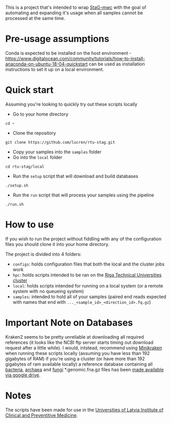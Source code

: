 This is a project that's intended to wrap [StaG-mwc](https://github.com/ctmrbio/stag-mwc) with the goal of automating and expanding it's usage when all samples cannot be processed at the same time.

# Pre-usage assumptions

Conda is expected to be installed on the host environment - https://www.digitalocean.com/community/tutorials/how-to-install-anaconda-on-ubuntu-18-04-quickstart can be used as installation instructions to set it up on a local environment.

# Quick start

Assuming you're looking to quickly try out these scripts locally
* Go to your home directory 
```
cd ~
```
* Clone the repository
```
git clone https://github.com/lucren/rtu-stag.git
```
* Copy your samples into the `samples` folder
* Go into the `local` folder
```
cd rtu-stag/local
```
* Run the `setup` script that will download and build databases 
```
./setup.sh
```
* Run the `run` script that will process your samples using the pipeline
```
./run.sh
```

# How to use

If you wish to run the project without fiddling with any of the configuration files you should clone it into your home directory.

The project is divided into 4 folders:
* `configs`: holds configuration files that both the local and the cluster jobs work
* `hpc`: holds scripts intended to be ran on the [Riga Technical Universities cluster](https://hpc.rtu.lv/)
* `local`: holds scripts intended for running on a local system (or a remote system with no queueing system)
* `samples`: intended to hold all of your samples (paired end reads expected with names that end with `..._<sample_id>_<direction_id>.fq.gz`)

# Important Note on Databases

Kraken2 seems to be pretty unreliable at downloading all required references (it looks like the NCBI ftp server starts timing out download request after a little while). I would, intstead, recommend using [Minikraken](https://ccb.jhu.edu/software/kraken2/index.shtml?t=downloads) when running these scripts locally (assuming you have less than 192 gigabytes of RAM) if you're using a cluster (or have more than 192 gigabytes of ram available locally) a reference database containing all [bacteria](https://ftp.ncbi.nlm.nih.gov/refseq/release/bacteria/), [archaea](https://ftp.ncbi.nlm.nih.gov/refseq/release/archaea/) and [fungi](https://ftp.ncbi.nlm.nih.gov/refseq/release/fungi/) *.genomic.fna.gz files has been [made available via google drive](https://drive.google.com/file/d/1PSdMtl6LDXdn7VvjjIwVTPEtISoQqXmm/view).

# Notes

The scripts have been made for use in the [Universities of Latvia Institute of Clinical and Preventitive Medicine](https://www.kpmi.lu.lv/en-gb/).